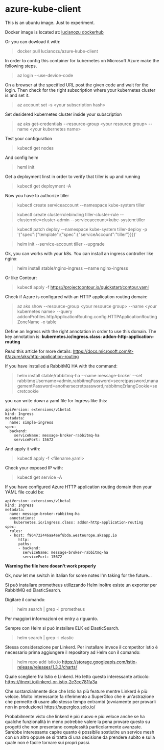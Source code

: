 # azure-kube-client

This is an ubuntu image. Just to experiment.

Docker image is located at:
[lucianozu dockerhub](https://hub.docker.com/r/lucianozu/azure-kube-client/)

Or you can dowload it with:

> docker pull lucianozu/azure-kube-client

In order to config this container for kubernetes on Microsoft Azure make the following steps.

> az login --use-device-code

On a browser at the specified URL post the given code and wait for the login. Then check for the right subscription where your kubernetes cluster is and set it.

> az account set -s \<your subscription hash\>

Set desidered kubernetes cluster inside your subscription

> az aks get-credentials --resource-group \<your resource group\> --name \<your kubernetes name\>

Test your configuration

> kubectl get nodes

And config helm

> heml init

Get a deployment linst in order to verify that tiller is up and running

> kubectl get deployment -A

Now you have to authorize tiller

> kubectl create serviceaccount --namespace kube-system tiller

> kubectl create clusterrolebinding tiller-cluster-rule --clusterrole=cluster-admin --serviceaccount=kube-system:tiller

> kubectl patch deploy --namespace kube-system tiller-deploy -p '{"spec":{"template":{"spec":{"serviceAccount":"tiller"}}}}'      

> helm init --service-account tiller --upgrade

Ok, you can works with your k8s. You can install an ingress controller like nginx:
> helm install stable/nginx-ingress --name nginx-ingress

Or like Contour:
> kubectl apply -f https://projectcontour.io/quickstart/contour.yaml

Check if Azure is configured with an HTTP application routing domain:
> az aks show --resource-group \<your resource group\> --name \<your kubernetes name\> --query addonProfiles.httpApplicationRouting.config.HTTPApplicationRoutingZoneName -o table

Define an Ingress with the right annotation in order to use this domain. The key annotation is:
**kubernetes.io/ingress.class: addon-http-application-routing**

Read this article for more details:
https://docs.microsoft.com/it-it/azure/aks/http-application-routing


If you have installed a RabbitMQ HA with the command:
> helm install stable/rabbitmq-ha --name message-broker  --set rabbitmqUsername=admin,rabbitmqPassword=secretpassword,managementPassword=anothersecretpassword,rabbitmqErlangCookie=secretcookie

you can write down a yaml file for Ingress like this:

    apiVersion: extensions/v1beta1
    kind: Ingress
    metadata:
      name: simple-ingress
    spec:
      backend:
        serviceName: message-broker-rabbitmq-ha
        servicePort: 15672

And apply it with:
> kubectl apply -f \<filename.yaml\>

Check your exposed IP with:
> kubectl get service -A

If you have configured Azure HTTP application routing domain then your YAML file could be:

    apiVersion: extensions/v1beta1
    kind: Ingress
    metadata:
      name: message-broker-rabbitmq-ha
      annotations:
        kubernetes.io/ingress.class: addon-http-application-routing
    spec:
      rules:
      - host: f964732446aa4eef8bda.westeurope.aksapp.io
          http:
          paths:
          - backend:
            serviceName: message-broker-rabbitmq-ha
            servicePort: 15672

**Warning the file here doesn't work properly**

Ok, now let me switch in Italian for some notes I'm taking for the future...

Si può installare prometheus utilizzando Helm inoltre esiste un exporter per RabbitMQ ed ElasticSearch.

Digitare il comando:
> helm search | grep -i prometheus

Per maggiori informazioni ed entry a riguardo.

Sempre con Helm si può installare ELK ed ElasticSearch.

> helm search | grep -i elastic

Stessa considerazione per Linkerd. Per installare invece il competitor Istio è necessario prima aggiungere il repository ad Helm con il comando:

> helm repo add istio.io https://storage.googleapis.com/istio-release/releases/1.3.3/charts/

Quale scegliere fra Istio e Linkerd. Ho letto questo interessante articolo:
https://itnext.io/linkerd-or-istio-2e3ce781fa3a

Che sostanzialmente dice che Istio ha più feature mentre Linkerd è più veloce. Molto interessante fa riferimento a SuperGloo che è un'astrazione che permette di usare allo stesso tempo entrambi (ovviamente per provarli non in produzione) https://supergloo.solo.io/

Probabilmente visto che linkerd è più nuovo e più veloce anche se ha qualche funzionalità in meno potrebbe valere la pena provare questo su progetti che non presentano complessità particolarmente avanzate. Sarebbe interessante capire quanto è possibile sostiutire un service mesh con un altro oppure se si tratta di una decisione da prendere subito e sulla quale non è facile tornare sui propri passi.
